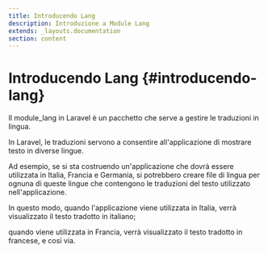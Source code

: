 ```yaml
---
title: Introducendo Lang
description: Introduzione a Module Lang
extends: _layouts.documentation
section: content
---
```


# Introducendo Lang {#introducendo-lang}


Il module_lang in Laravel è un pacchetto che serve a gestire le traduzioni in lingua. 

In Laravel, le traduzioni servono a consentire all'applicazione di mostrare testo in diverse lingue. 

Ad esempio, se si sta costruendo un'applicazione che dovrà essere utilizzata in Italia, Francia e Germania, si potrebbero creare file di lingua per ognuna di queste lingue che contengono le traduzioni del testo utilizzato nell'applicazione. 

In questo modo, quando l'applicazione viene utilizzata in Italia, verrà visualizzato il testo tradotto in italiano; 

quando viene utilizzata in Francia, verrà visualizzato il testo tradotto in francese, e così via.

